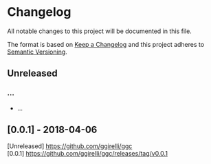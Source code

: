 # Changelog
All notable changes to this project will be documented in this file.

The format is based on [Keep a Changelog](http://keepachangelog.com/en/1.0.0/)
and this project adheres to [Semantic Versioning](http://semver.org/spec/v2.0.0.html).



## Unreleased
### ...
- ...



## [0.0.1] - 2018-04-06



[Unreleased] https://github.com/ggirelli/ggc  
[0.0.1] https://github.com/ggirelli/ggc/releases/tag/v0.0.1  
